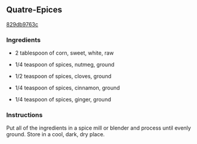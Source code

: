 ## Quatre-Epices

[829db9763c](http://www.epicurious.com/recipes/food/views/quatre-epices-15362)

### Ingredients

 - 2 tablespoon of corn, sweet, white, raw

 - 1/4 teaspoon of spices, nutmeg, ground

 - 1/2 teaspoon of spices, cloves, ground

 - 1/4 teaspoon of spices, cinnamon, ground

 - 1/4 teaspoon of spices, ginger, ground

### Instructions

Put all of the ingredients in a spice mill or blender and process until evenly ground. Store in a cool, dark, dry place.